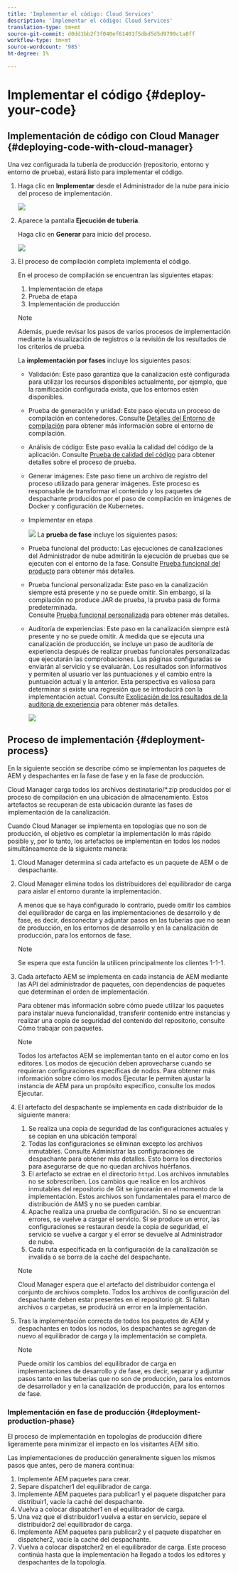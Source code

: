 ```yaml
---
title: 'Implementar el código: Cloud Services'
description: 'Implementar el código: Cloud Services'
translation-type: tm+mt
source-git-commit: d0dd1bb2f3f040ef61401f5dbd5d5d9799c1a8ff
workflow-type: tm+mt
source-wordcount: '985'
ht-degree: 1%

---
```



# Implementar el código {#deploy-your-code}

## Implementación de código con Cloud Manager {#deploying-code-with-cloud-manager}

Una vez configurada la tubería de producción (repositorio, entorno y entorno de prueba), estará listo para implementar el código.

1. Haga clic en **Implementar** desde el Administrador de la nube para inicio del proceso de implementación.

   ![](assets/deploy-code1.png)


1. Aparece la pantalla **Ejecución de tubería**.

   Haga clic en **Generar** para inicio del proceso.

   ![](assets/deploy-code2.png)

1. El proceso de compilación completa implementa el código.

   En el proceso de compilación se encuentran las siguientes etapas:

   1. Implementación de etapa
   1. Prueba de etapa
   1. Implementación de producción

   >[!NOTE]
   >
   >Además, puede revisar los pasos de varios procesos de implementación mediante la visualización de registros o la revisión de los resultados de los criterios de prueba.

   La **implementación por fases** incluye los siguientes pasos:

   * Validación: Este paso garantiza que la canalización esté configurada para utilizar los recursos disponibles actualmente, por ejemplo, que la ramificación configurada exista, que los entornos estén disponibles.
   * Prueba de generación y unidad: Este paso ejecuta un proceso de compilación en contenedores. Consulte [Detalles del Entorno de compilación](/help/onboarding/getting-access-to-aem-in-cloud/build-environment-details.md) para obtener más información sobre el entorno de compilación.
   * Análisis de código: Este paso evalúa la calidad del código de la aplicación. Consulte [Prueba de calidad del código](/help/implementing/cloud-manager/code-quality-testing.md) para obtener detalles sobre el proceso de prueba.
   * Generar imágenes: Este paso tiene un archivo de registro del proceso utilizado para generar imágenes. Este proceso es responsable de transformar el contenido y los paquetes de despachante producidos por el paso de compilación en imágenes de Docker y configuración de Kubernetes.
   * Implementar en etapa

      ![](assets/stage-deployment.png)
   La **prueba de fase** incluye los siguientes pasos:

   * Prueba funcional del producto: Las ejecuciones de canalizaciones del Administrador de nube admitirán la ejecución de pruebas que se ejecuten con el entorno de la fase.
Consulte [Prueba funcional del producto](/help/implementing/cloud-manager/functional-testing.md#product-functional-testing) para obtener más detalles.

   * Prueba funcional personalizada: Este paso en la canalización siempre está presente y no se puede omitir. Sin embargo, si la compilación no produce JAR de prueba, la prueba pasa de forma predeterminada.\
      Consulte [Prueba funcional personalizada](/help/implementing/cloud-manager/functional-testing.md#custom-functional-testing) para obtener más detalles.

   * Auditoría de experiencias: Este paso en la canalización siempre está presente y no se puede omitir. A medida que se ejecuta una canalización de producción, se incluye un paso de auditoría de experiencia después de realizar pruebas funcionales personalizadas que ejecutarán las comprobaciones. Las páginas configuradas se enviarán al servicio y se evaluarán. Los resultados son informativos y permiten al usuario ver las puntuaciones y el cambio entre la puntuación actual y la anterior. Esta perspectiva es valiosa para determinar si existe una regresión que se introducirá con la implementación actual.
Consulte [Explicación de los resultados de la auditoría de experiencia](/help/implementing/cloud-manager/experience-audit-testing.md) para obtener más detalles.

      ![](/help/implementing/cloud-manager/assets/deploy-testingscreen.png)





## Proceso de implementación {#deployment-process}

En la siguiente sección se describe cómo se implementan los paquetes de AEM y despachantes en la fase de fase y en la fase de producción.

Cloud Manager carga todos los archivos destinatario/*.zip producidos por el proceso de compilación en una ubicación de almacenamiento.  Estos artefactos se recuperan de esta ubicación durante las fases de implementación de la canalización.

Cuando Cloud Manager se implementa en topologías que no son de producción, el objetivo es completar la implementación lo más rápido posible y, por lo tanto, los artefactos se implementan en todos los nodos simultáneamente de la siguiente manera:

1. Cloud Manager determina si cada artefacto es un paquete de AEM o de despachante.
1. Cloud Manager elimina todos los distribuidores del equilibrador de carga para aislar el entorno durante la implementación.

   A menos que se haya configurado lo contrario, puede omitir los cambios del equilibrador de carga en las implementaciones de desarrollo y de fase, es decir, desconectar y adjuntar pasos en las tuberías que no sean de producción, en los entornos de desarrollo y en la canalización de producción, para los entornos de fase.

   >[!NOTE]
   >
   >Se espera que esta función la utilicen principalmente los clientes 1-1-1.

1. Cada artefacto AEM se implementa en cada instancia de AEM mediante las API del administrador de paquetes, con dependencias de paquetes que determinan el orden de implementación.

   Para obtener más información sobre cómo puede utilizar los paquetes para instalar nueva funcionalidad, transferir contenido entre instancias y realizar una copia de seguridad del contenido del repositorio, consulte Cómo trabajar con paquetes.

   >[!NOTE]
   >
   >Todos los artefactos AEM se implementan tanto en el autor como en los editores. Los modos de ejecución deben aprovecharse cuando se requieran configuraciones específicas de nodos. Para obtener más información sobre cómo los modos Ejecutar le permiten ajustar la instancia de AEM para un propósito específico, consulte los modos Ejecutar.

1. El artefacto del despachante se implementa en cada distribuidor de la siguiente manera:

   1. Se realiza una copia de seguridad de las configuraciones actuales y se copian en una ubicación temporal
   1. Todas las configuraciones se eliminan excepto los archivos inmutables. Consulte Administrar las configuraciones de despachante para obtener más detalles. Esto borra los directorios para asegurarse de que no quedan archivos huérfanos.
   1. El artefacto se extrae en el directorio `httpd`.  Los archivos inmutables no se sobrescriben. Los cambios que realice en los archivos inmutables del repositorio de Git se ignorarán en el momento de la implementación.  Estos archivos son fundamentales para el marco de distribución de AMS y no se pueden cambiar.
   1. Apache realiza una prueba de configuración. Si no se encuentran errores, se vuelve a cargar el servicio. Si se produce un error, las configuraciones se restauran desde la copia de seguridad, el servicio se vuelve a cargar y el error se devuelve al Administrador de nube.
   1. Cada ruta especificada en la configuración de la canalización se invalida o se borra de la caché del despachante.

   >[!NOTE]
   >
   >Cloud Manager espera que el artefacto del distribuidor contenga el conjunto de archivos completo.  Todos los archivos de configuración del despachante deben estar presentes en el repositorio git. Si faltan archivos o carpetas, se producirá un error en la implementación.

1. Tras la implementación correcta de todos los paquetes de AEM y despachantes en todos los nodos, los despachantes se agregan de nuevo al equilibrador de carga y la implementación se completa.

   >[!NOTE]
   >
   >Puede omitir los cambios del equilibrador de carga en implementaciones de desarrollo y de fase, es decir, separar y adjuntar pasos tanto en las tuberías que no son de producción, para los entornos de desarrollador y en la canalización de producción, para los entornos de fase.

### Implementación en fase de producción {#deployment-production-phase}

El proceso de implementación en topologías de producción difiere ligeramente para minimizar el impacto en los visitantes AEM sitio.

Las implementaciones de producción generalmente siguen los mismos pasos que antes, pero de manera continua:

1. Implemente AEM paquetes para crear.
1. Separe dispatcher1 del equilibrador de carga.
1. Implemente AEM paquetes para publicar1 y el paquete dispatcher para distribuir1, vacíe la caché del despachante.
1. Vuelva a colocar dispatcher1 en el equilibrador de carga.
1. Una vez que el distribuidor1 vuelva a estar en servicio, separe el distribuidor2 del equilibrador de carga.
1. Implemente AEM paquetes para publicar2 y el paquete dispatcher en dispatcher2, vacíe la caché del despachante.
1. Vuelva a colocar dispatcher2 en el equilibrador de carga.
Este proceso continúa hasta que la implementación ha llegado a todos los editores y despachantes de la topología.


